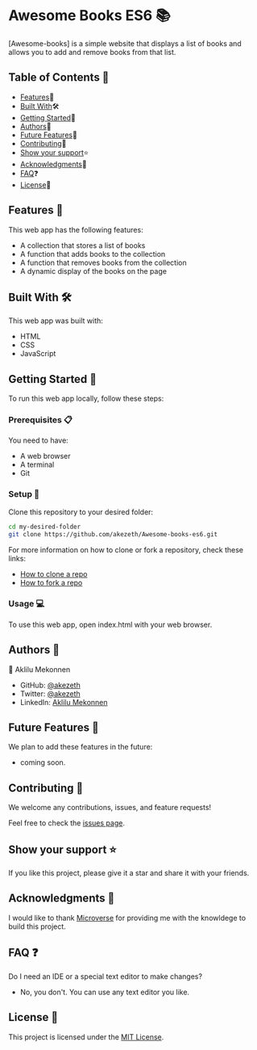 # Awesome Books ES6 📚

[Awesome-books] is a simple website that displays a list of books and allows you to add and remove books from that list.

## Table of Contents 📑

- [Features](#features-)🚀
- [Built With](#built-with-)🛠
- [Getting Started](#getting-started-)🏁
- [Authors](#authors-)👥
- [Future Features](#future-features-)🔭
- [Contributing](#contributing-)🤝
- [Show your support](#show-your-support-)⭐️
- [Acknowledgments](#acknowledgments-)🙏
- [FAQ](#faq-)❓
- [License](#license-)📝

## Features 🚀

This web app has the following features:

- A collection that stores a list of books
- A function that adds books to the collection
- A function that removes books from the collection
- A dynamic display of the books on the page

## Built With 🛠

This web app was built with:

- HTML
- CSS
- JavaScript

## Getting Started 🏁

To run this web app locally, follow these steps:

### Prerequisites 📋

You need to have:

- A web browser
- A terminal
- Git

### Setup 🔧

Clone this repository to your desired folder:

```bash
cd my-desired-folder
git clone https://github.com/akezeth/Awesome-books-es6.git
```

For more information on how to clone or fork a repository, check these links:

- [How to clone a repo](https://docs.github.com/en/repositories/creating-and-managing-repositories/cloning-a-repository)
- [How to fork a repo](https://docs.github.com/en/get-started/quickstart/fork-a-repo)

### Usage 💻

To use this web app, open index.html with your web browser.

## Authors 👥

👤 Aklilu Mekonnen

- GitHub: [@akezeth](https://github.com/akezeth)
- Twitter: [@akezeth](https://twitter.com/akezeth)
- LinkedIn: [Aklilu Mekonnen](https://www.linkedin.com/in/aklilu-mekonnen-a8287b74)

## Future Features 🔭

We plan to add these features in the future:

- coming soon.

## Contributing 🤝

We welcome any contributions, issues, and feature requests!

Feel free to check the [issues page](https://github.com/akezeth/Awesome-books-es6/issues).

## Show your support ⭐️

If you like this project, please give it a star and share it with your friends.

## Acknowledgments 🙏

I would like to thank [Microverse](https://www.microverse.org/) for providing me with the knowldege to build this project.

## FAQ ❓

Do I need an IDE or a special text editor to make changes?

- No, you don't. You can use any text editor you like.

## License 📝

This project is licensed under the [MIT License](https://github.com/akezeth/Awesome-books-es6/blob/main/LICENSE).
